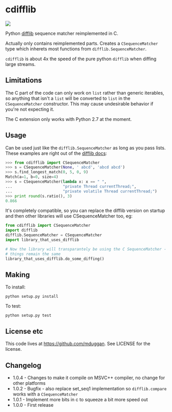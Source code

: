 cdifflib
========
  [<img src="https://travis-ci.org/mduggan/cdifflib.svg?branch=master">](https://travis-ci.org/mduggan/cdifflib/)

Python [difflib](http://docs.python.org/2/library/difflib.html) sequence
matcher reimplemented in C.

Actually only contains reimplemented parts.  Creates a `CSequenceMatcher` type
which inherets most functions from `difflib.SequenceMatcher`.

`cdifflib` is about 4x the speed of the pure python `difflib` when diffing
large streams.

Limitations
-----------
The C part of the code can only work on `list` rather than generic iterables,
so anything that isn't a `list` will be converted to `list` in the
`CSequenceMatcher` constructor.  This may cause undesirable behavior if you're
not expecting it.

The C extension only works with Python 2.7 at the moment.

Usage
-----
Can be used just like the `difflib.SequenceMatcher` as long as you pass lists.  These examples are right out of the [difflib docs](http://docs.python.org/2/library/difflib.html):
```Python
>>> from cdifflib import CSequenceMatcher
>>> s = CSequenceMatcher(None, ' abcd', 'abcd abcd')
>>> s.find_longest_match(0, 5, 0, 9)
Match(a=1, b=0, size=4)
>>> s = CSequenceMatcher(lambda x: x == " ",
...                      "private Thread currentThread;",
...                      "private volatile Thread currentThread;")
>>> print round(s.ratio(), 3)
0.866
```

It's completely compatible, so you can replace the difflib version on startup
and then other libraries will use CSequenceMatcher too, eg:
```Python
from cdifflib import CSequenceMatcher
import difflib
difflib.SequenceMatcher = CSequenceMatcher
import library_that_uses_difflib

# Now the library will transparantely be using the C SequenceMatcher - other
# things remain the same
library_that_uses_difflib.do_some_diffing()
```


Making
------
To install:
```
python setup.py install
```

To test:
```
python setup.py test
```

License etc
-----------
This code lives at https://github.com/mduggan.  See LICENSE for the license.


Changelog
---------
* 1.0.4 - Changes to make it compile on MSVC++ compiler, no change for other platforms
* 1.0.2 - Bugfix - also replace set_seq1 implementation so `difflib.compare` works with a `CSequenceMatcher`
* 1.0.1 - Implement more bits in c to squeeze a bit more speed out
* 1.0.0 - First release
